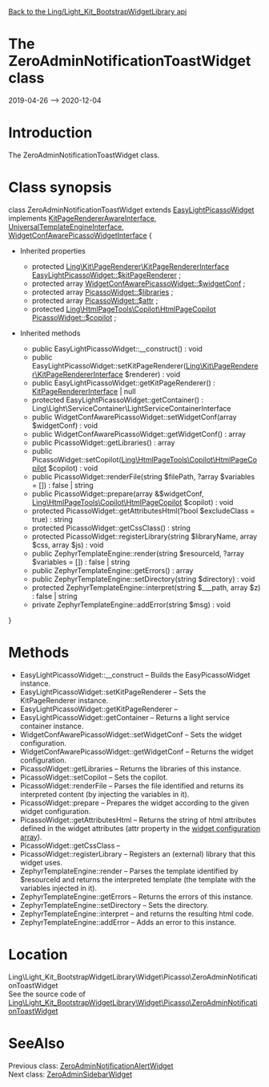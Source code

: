 [Back to the Ling/Light_Kit_BootstrapWidgetLibrary api](https://github.com/lingtalfi/Light_Kit_BootstrapWidgetLibrary/blob/master/doc/api/Ling/Light_Kit_BootstrapWidgetLibrary.md)



The ZeroAdminNotificationToastWidget class
================
2019-04-26 --> 2020-12-04






Introduction
============

The ZeroAdminNotificationToastWidget class.



Class synopsis
==============


class <span class="pl-k">ZeroAdminNotificationToastWidget</span> extends [EasyLightPicassoWidget](https://github.com/lingtalfi/Kit_PicassoWidget/blob/master/doc/api/Ling/Kit_PicassoWidget/Widget/EasyLightPicassoWidget.md) implements [KitPageRendererAwareInterface](https://github.com/lingtalfi/Kit/blob/master/doc/api/Ling/Kit/PageRenderer/KitPageRendererAwareInterface.md), [UniversalTemplateEngineInterface](https://github.com/lingtalfi/UniversalTemplateEngine/blob/master/UniversalTemplateEngineInterface.php), [WidgetConfAwarePicassoWidgetInterface](https://github.com/lingtalfi/Kit_PicassoWidget/blob/master/doc/api/Ling/Kit_PicassoWidget/Widget/WidgetConfAwarePicassoWidgetInterface.md) {

- Inherited properties
    - protected [Ling\Kit\PageRenderer\KitPageRendererInterface](https://github.com/lingtalfi/Kit/blob/master/doc/api/Ling/Kit/PageRenderer/KitPageRendererInterface.md) [EasyLightPicassoWidget::$kitPageRenderer](#property-kitPageRenderer) ;
    - protected array [WidgetConfAwarePicassoWidget::$widgetConf](#property-widgetConf) ;
    - protected array [PicassoWidget::$libraries](#property-libraries) ;
    - protected array [PicassoWidget::$attr](#property-attr) ;
    - protected [Ling\HtmlPageTools\Copilot\HtmlPageCopilot](https://github.com/lingtalfi/HtmlPageTools/blob/master/doc/api/Ling/HtmlPageTools/Copilot/HtmlPageCopilot.md) [PicassoWidget::$copilot](#property-copilot) ;

- Inherited methods
    - public EasyLightPicassoWidget::__construct() : void
    - public EasyLightPicassoWidget::setKitPageRenderer([Ling\Kit\PageRenderer\KitPageRendererInterface](https://github.com/lingtalfi/Kit/blob/master/doc/api/Ling/Kit/PageRenderer/KitPageRendererInterface.md) $renderer) : void
    - public EasyLightPicassoWidget::getKitPageRenderer() : [KitPageRendererInterface](https://github.com/lingtalfi/Kit/blob/master/doc/api/Ling/Kit/PageRenderer/KitPageRendererInterface.md) | null
    - protected EasyLightPicassoWidget::getContainer() : Ling\Light\ServiceContainer\LightServiceContainerInterface
    - public WidgetConfAwarePicassoWidget::setWidgetConf(array $widgetConf) : void
    - public WidgetConfAwarePicassoWidget::getWidgetConf() : array
    - public PicassoWidget::getLibraries() : array
    - public PicassoWidget::setCopilot([Ling\HtmlPageTools\Copilot\HtmlPageCopilot](https://github.com/lingtalfi/HtmlPageTools/blob/master/doc/api/Ling/HtmlPageTools/Copilot/HtmlPageCopilot.md) $copilot) : void
    - public PicassoWidget::renderFile(string $filePath, ?array $variables = []) : false | string
    - public PicassoWidget::prepare(array &$widgetConf, [Ling\HtmlPageTools\Copilot\HtmlPageCopilot](https://github.com/lingtalfi/HtmlPageTools/blob/master/doc/api/Ling/HtmlPageTools/Copilot/HtmlPageCopilot.md) $copilot) : void
    - protected PicassoWidget::getAttributesHtml(?bool $excludeClass = true) : string
    - protected PicassoWidget::getCssClass() : string
    - protected PicassoWidget::registerLibrary(string $libraryName, array $css, array $js) : void
    - public ZephyrTemplateEngine::render(string $resourceId, ?array $variables = []) : false | string
    - public ZephyrTemplateEngine::getErrors() : array
    - public ZephyrTemplateEngine::setDirectory(string $directory) : void
    - protected ZephyrTemplateEngine::interpret(string $___path, array $z) : false | string
    - private ZephyrTemplateEngine::addError(string $msg) : void

}






Methods
==============

- EasyLightPicassoWidget::__construct &ndash; Builds the EasyPicassoWidget instance.
- EasyLightPicassoWidget::setKitPageRenderer &ndash; Sets the KitPageRenderer instance.
- EasyLightPicassoWidget::getKitPageRenderer &ndash; 
- EasyLightPicassoWidget::getContainer &ndash; Returns a light service container instance.
- WidgetConfAwarePicassoWidget::setWidgetConf &ndash; Sets the widget configuration.
- WidgetConfAwarePicassoWidget::getWidgetConf &ndash; Returns the widget configuration.
- PicassoWidget::getLibraries &ndash; Returns the libraries of this instance.
- PicassoWidget::setCopilot &ndash; Sets the copilot.
- PicassoWidget::renderFile &ndash; Parses the file identified and returns its interpreted content (by injecting the variables in it).
- PicassoWidget::prepare &ndash; Prepares the widget according to the given widget configuration.
- PicassoWidget::getAttributesHtml &ndash; Returns the string of html attributes defined in the widget attributes (attr property in the [widget configuration array](https://github.com/lingtalfi/Kit_PicassoWidget#the-picasso-widget-array)).
- PicassoWidget::getCssClass &ndash; 
- PicassoWidget::registerLibrary &ndash; Registers an (external) library that this widget uses.
- ZephyrTemplateEngine::render &ndash; Parses the template identified by $resourceId and returns the interpreted template (the template with the variables injected in it).
- ZephyrTemplateEngine::getErrors &ndash; Returns the errors of this instance.
- ZephyrTemplateEngine::setDirectory &ndash; Sets the directory.
- ZephyrTemplateEngine::interpret &ndash; and returns the resulting html code.
- ZephyrTemplateEngine::addError &ndash; Adds an error to this instance.





Location
=============
Ling\Light_Kit_BootstrapWidgetLibrary\Widget\Picasso\ZeroAdminNotificationToastWidget<br>
See the source code of [Ling\Light_Kit_BootstrapWidgetLibrary\Widget\Picasso\ZeroAdminNotificationToastWidget](https://github.com/lingtalfi/Light_Kit_BootstrapWidgetLibrary/blob/master/Widget/Picasso/ZeroAdminNotificationToastWidget.php)



SeeAlso
==============
Previous class: [ZeroAdminNotificationAlertWidget](https://github.com/lingtalfi/Light_Kit_BootstrapWidgetLibrary/blob/master/doc/api/Ling/Light_Kit_BootstrapWidgetLibrary/Widget/Picasso/ZeroAdminNotificationAlertWidget.md)<br>Next class: [ZeroAdminSidebarWidget](https://github.com/lingtalfi/Light_Kit_BootstrapWidgetLibrary/blob/master/doc/api/Ling/Light_Kit_BootstrapWidgetLibrary/Widget/Picasso/ZeroAdminSidebarWidget.md)<br>
